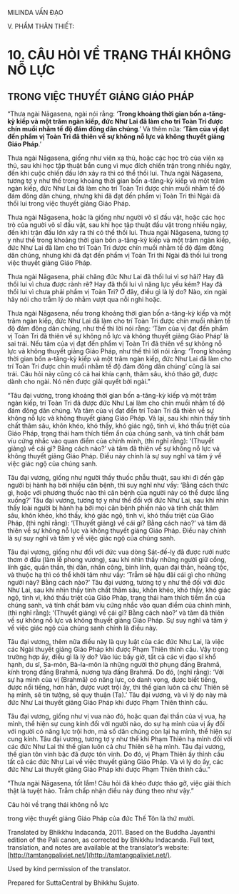  

MILINDA VẤN ĐẠO

V. PHẨM THÂN THIẾT:

# 10\. CÂU HỎI VỀ TRẠNG THÁI KHÔNG NỖ LỰC

## TRONG VIỆC THUYẾT GIẢNG GIÁO PHÁP

“Thưa ngài Nāgasena, ngài nói rằng: ‘**Trong khoảng thời gian bốn a-tăng-kỳ kiếp và một trăm ngàn kiếp, đức Như Lai đã làm cho trí Toàn Tri được chín muồi nhằm tế độ đám đông dân chúng**.’ Và thêm nữa: ‘**Tâm của vị đạt đến phẩm vị Toàn Tri đã thiên về sự không nỗ lực và không thuyết giảng Giáo Pháp**.’

Thưa ngài Nāgasena, giống như viên xạ thủ, hoặc các học trò của viên xạ thủ, sau khi học tập thuật bắn cung vì mục đích chiến trận trong nhiều ngày, đến khi cuộc chiến đấu lớn xảy ra thì có thể thối lui. Thưa ngài Nāgasena, tương tợ y như thế trong khoảng thời gian bốn a-tăng-kỳ kiếp và một trăm ngàn kiếp, đức Như Lai đã làm cho trí Toàn Tri được chín muồi nhằm tế độ đám đông dân chúng, nhưng khi đã đạt đến phẩm vị Toàn Tri thì Ngài đã thối lui trong việc thuyết giảng Giáo Pháp.

Thưa ngài Nāgasena, hoặc là giống như người võ sĩ đấu vật, hoặc các học trò của người võ sĩ đấu vật, sau khi học tập thuật đấu vật trong nhiều ngày, đến khi trận đấu lớn xảy ra thì có thể thối lui. Thưa ngài Nāgasena, tương tợ y như thế trong khoảng thời gian bốn a-tăng-kỳ kiếp và một trăm ngàn kiếp, đức Như Lai đã làm cho trí Toàn Tri được chín muồi nhằm tế độ đám đông dân chúng, nhưng khi đã đạt đến phẩm vị Toàn Tri thì Ngài đã thối lui trong việc thuyết giảng Giáo Pháp.

Thưa ngài Nāgasena, phải chăng đức Như Lai đã thối lui vì sợ hãi? Hay đã thối lui vì chưa được rành rẽ? Hay đã thối lui vì năng lực yếu kém? Hay đã thối lui vì chưa phải phẩm vị Toàn Tri? Ở đây, điều gì là lý do? Nào, xin ngài hãy nói cho trẫm lý do nhằm vượt qua nỗi nghi hoặc.

Thưa ngài Nāgasena, nếu trong khoảng thời gian bốn a-tăng-kỳ kiếp và một trăm ngàn kiếp, đức Như Lai đã làm cho trí Toàn Tri được chín muồi nhằm tế độ đám đông dân chúng, như thế thì lời nói rằng: ‘Tâm của vị đạt đến phẩm vị Toàn Tri đã thiên về sự không nỗ lực và không thuyết giảng Giáo Pháp’ là sai trái. Nếu tâm của vị đạt đến phẩm vị Toàn Tri đã thiên về sự không nỗ lực và không thuyết giảng Giáo Pháp, như thế thì lời nói rằng: ‘Trong khoảng thời gian bốn a-tăng-kỳ kiếp và một trăm ngàn kiếp, đức Như Lai đã làm cho trí Toàn Tri được chín muồi nhằm tế độ đám đông dân chúng’ cũng là sai trái. Câu hỏi này cũng có cả hai khía cạnh, thâm sâu, khó tháo gỡ, được dành cho ngài. Nó nên được giải quyết bởi ngài.”

“Tâu đại vương, trong khoảng thời gian bốn a-tăng-kỳ kiếp và một trăm ngàn kiếp, trí Toàn Tri đã được đức Như Lai làm cho chín muồi nhằm tế độ đám đông dân chúng. Và tâm của vị đạt đến trí Toàn Tri đã thiên về sự không nỗ lực và không thuyết giảng Giáo Pháp. Vả lại, sau khi nhìn thấy tính chất thâm sâu, khôn khéo, khó thấy, khó giác ngộ, tinh vi, khó thấu triệt của Giáo Pháp, trạng thái ham thích tiềm ẩn của chúng sanh, và tính chất bám víu cứng nhắc vào quan điểm của chính mình, (thì nghĩ rằng): ‘(Thuyết giảng) về cái gì? Bằng cách nào?’ và tâm đã thiên về sự không nỗ lực và không thuyết giảng Giáo Pháp. Điều này chính là sự suy nghĩ và tâm ý về việc giác ngộ của chúng sanh.

Tâu đại vương, giống như người thầy thuốc phẫu thuật, sau khi đi đến gặp người bị hành hạ bởi nhiều căn bệnh, thì suy nghĩ như vầy: ‘Bằng cách thức gì, hoặc với phương thuốc nào thì căn bệnh của người này có thể được lắng xuống?’ Tâu đại vương, tương tợ y như thế đối với đức Như Lai, sau khi nhìn thấy loài người bị hành hạ bởi mọi căn bệnh phiền não và tính chất thâm sâu, khôn khéo, khó thấy, khó giác ngộ, tinh vi, khó thấu triệt của Giáo Pháp, (thì nghĩ rằng): ‘(Thuyết giảng) về cái gì? Bằng cách nào?’ và tâm đã thiên về sự không nỗ lực và không thuyết giảng Giáo Pháp. Điều này chính là sự suy nghĩ và tâm ý về việc giác ngộ của chúng sanh.

Tâu đại vương, giống như đối với đức vua dòng Sát-đế-lỵ đã được rưới nước thơm ở đầu (làm lễ phong vương), sau khi nhìn thấy những người giữ cổng, lính gác, quần thần, thị dân, nhân công, binh lính, quan đại thần, hoàng tộc, và thuộc hạ thì có thể khởi tâm như vầy: ‘Trẫm sẽ hậu đãi cái gì cho những người này? Bằng cách nào?’ Tâu đại vương, tương tợ y như thế đối với đức Như Lai, sau khi nhìn thấy tính chất thâm sâu, khôn khéo, khó thấy, khó giác ngộ, tinh vi, khó thấu triệt của Giáo Pháp, trạng thái ham thích tiềm ẩn của chúng sanh, và tính chất bám víu cứng nhắc vào quan điểm của chính mình, (thì nghĩ rằng): ‘(Thuyết giảng) về cái gì? Bằng cách nào?’ và tâm đã thiên về sự không nỗ lực và không thuyết giảng Giáo Pháp. Sự suy nghĩ và tâm ý về việc giác ngộ của chúng sanh chính là điều này.

Tâu đại vương, thêm nữa điều này là quy luật của các đức Như Lai, là việc các Ngài thuyết giảng Giáo Pháp khi được Phạm Thiên thỉnh cầu. Vậy trong trường hợp ấy, điều gì là lý do? Vào lúc bấy giờ, tất cả các vị đạo sĩ khổ hạnh, du sĩ, Sa-môn, Bà-la-môn là những người thờ phụng đấng Brahmā, kính trọng đấng Brahmā, nương tựa đấng Brahmā. Do đó, (nghĩ rằng): ‘Với sự hạ mình của vị (Brahmā) có năng lực, có danh vọng, được biết tiếng, được nổi tiếng, hơn hẳn, được vượt trội ấy, thì thế gian luôn cả chư Thiên sẽ hạ mình, sẽ tin tưởng, sẽ quy thuận (Ta).’ Tâu đại vương, và vì lý do này mà đức Như Lai thuyết giảng Giáo Pháp khi được Phạm Thiên thỉnh cầu.

Tâu đại vương, giống như vị vua nào đó, hoặc quan đại thần của vị vua, hạ mình, thể hiện sự cung kính đối với người nào, do sự hạ mình của vị ấy đối với người có năng lực trội hơn, mà số dân chúng còn lại hạ mình, thể hiện sự cung kính. Tâu đại vương, tương tợ y như thế khi Phạm Thiên hạ mình đối với các đức Như Lai thì thế gian luôn cả chư Thiên sẽ hạ mình. Tâu đại vương, thế gian tôn vinh bậc đã được tôn vinh. Do đó, vị Phạm Thiên ấy thỉnh cầu tất cả các đức Như Lai về việc thuyết giảng Giáo Pháp. Và vì lý do ấy, các đức Như Lai thuyết giảng Giáo Pháp khi được Phạm Thiên thỉnh cầu.”

“Thưa ngài Nāgasena, tốt lắm! Câu hỏi đã khéo được tháo gỡ, việc giải thích thật là tuyệt hảo. Trẫm chấp nhận điều này đúng theo như vậy.”

Câu hỏi về trạng thái không nỗ lực

trong việc thuyết giảng Giáo Pháp của đức Thế Tôn là thứ mười.

Translated by Bhikkhu Indacanda, 2011. Based on the Buddha Jayanthi edition of the Pali canon, as corrected by Bhikkhu Indacanda. Full text, translation, and notes are available at the translator’s website: [http://tamtangpaliviet.net/](http://tamtangpaliviet.net/).

Used by kind permission of the translator.

Prepared for SuttaCentral by Bhikkhu Sujato.